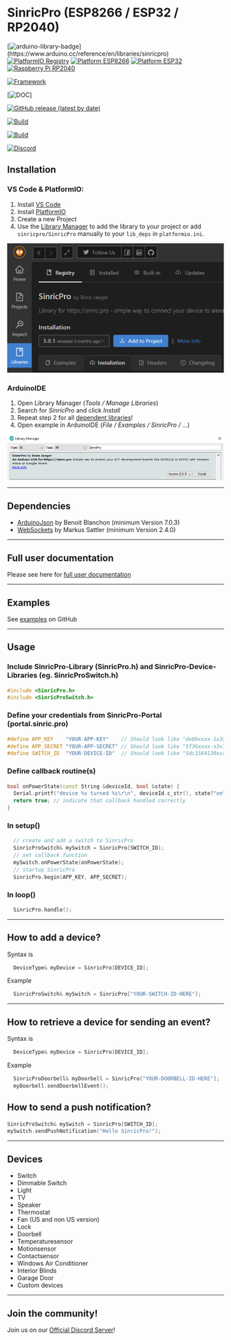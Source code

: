 # SinricPro (ESP8266 / ESP32 / RP2040)
[![arduino-library-badge](https://www.ardu-badge.com/badge/SinricPro.svg?)](https://www.arduino.cc/reference/en/libraries/sinricpro) [![PlatformIO Registry](https://badges.registry.platformio.org/packages/sinricpro/library/SinricPro.svg)](https://registry.platformio.org/libraries/sinricpro/SinricPro)
[![Platform ESP8266](https://img.shields.io/badge/Platform-Espressif8266-orange)](#) [![Platform ESP32](https://img.shields.io/badge/Platform-Espressif32-orange)](#)
[![Raspberry Pi RP2040](https://img.shields.io/badge/Platform-Raspberry_Pi_RP2040-orange)](#)

[![Framework](https://img.shields.io/badge/Framework-Arduino-blue)](https://www.arduino.cc/)

[![DOC](https://iotcircuithub.com/smart-home-with-google-assistant-alexa/)]

[![GitHub release (latest by date)](https://img.shields.io/github/v/release/sinricpro/esp8266-esp32-sdk)](https://github.com/sinricpro/esp8266-esp32-sdk/releases)

[![Build](https://github.com/sinricpro/esp8266-esp32-sdk/actions/workflows/build-esp8266-esp32.yml/badge.svg)](https://github.com/sinricpro/esp8266-esp32-sdk/actions/workflows/build-esp8266-esp32.yml)

[![Build](https://github.com/sinricpro/esp8266-esp32-sdk/actions/workflows/build-rpipicow.yml/badge.svg)](https://github.com/sinricpro/esp8266-esp32-sdk/actions/workflows/build-rpipicow.yml)

[![Discord](https://img.shields.io/badge/discord-%23esp8266--esp32-blue.svg)](https://discord.gg/rq9vcRcSqA) </br>
  
## Installation

### VS Code & PlatformIO:
1. Install [VS Code](https://code.visualstudio.com/)  
2. Install [PlatformIO](https://platformio.org/platformio-ide)  
3. Create a new Project
4. Use the [Library Manager](https://docs.platformio.org/en/latest/librarymanager/) to add the library to your project or add `sinricpro/SinricPro` manually to your `lib_deps` in `platformio.ini`.

![sinricpro library manager](https://raw.githubusercontent.com/sinricpro/images/master/platformio-install-sinricpro.png)

### ArduinoIDE
1. Open Library Manager (*Tools / Manage Libraries*)  
2. Search for *SinricPro* and click *Install*  
3. Repeat step 2 for all [dependent libraries](#dependencies)!
4. Open example in ArduinoIDE (*File / Examples / SinricPro / ...*)  

![ArduinoIDE Library Manager](https://raw.githubusercontent.com/sinricpro/images/master/ArduinoIDE-Library-Manager.png)

---

## Dependencies
- [ArduinoJson](https://github.com/bblanchon/ArduinoJson) by Benoit Blanchon (minimum Version 7.0.3)
- [WebSockets](https://github.com/Links2004/arduinoWebSockets) by Markus Sattler (minimum Version 2.4.0)

---

## Full user documentation
Please see here for [full user documentation](https://sinricpro.github.io/esp8266-esp32-sdk-documentation/)

---

## Examples
See [examples](https://github.com/sinricpro/esp8266-esp32-sdk/tree/master/examples) on GitHub

---

## Usage
### Include SinricPro-Library (SinricPro.h) and SinricPro-Device-Libraries (eg. SinricProSwitch.h)
```C++
#include <SinricPro.h>
#include <SinricProSwitch.h>
```

### Define your credentials from SinricPro-Portal (portal.sinric.pro)
```C++
#define APP_KEY    "YOUR-APP-KEY"    // Should look like "de0bxxxx-1x3x-4x3x-ax2x-5dabxxxxxxxx"
#define APP_SECRET "YOUR-APP-SECRET" // Should look like "5f36xxxx-x3x7-4x3x-xexe-e86724a9xxxx-4c4axxxx-3x3x-x5xe-x9x3-333d65xxxxxx"
#define SWITCH_ID  "YOUR-DEVICE-ID"  // Should look like "5dc1564130xxxxxxxxxxxxxx"
```

### Define callback routine(s)
```C++
bool onPowerState(const String &deviceId, bool &state) {
  Serial.printf("device %s turned %s\r\n", deviceId.c_str(), state?"on":"off");
  return true; // indicate that callback handled correctly
}
```

### In setup()
```C++
  // create and add a switch to SinricPro
  SinricProSwitch& mySwitch = SinricPro[SWITCH_ID];
  // set callback function
  mySwitch.onPowerState(onPowerState);
  // startup SinricPro
  SinricPro.begin(APP_KEY, APP_SECRET);

```

### In loop()
```C++
  SinricPro.handle();
```

---
## How to add a device?
Syntax is  
```C++
  DeviceType& myDevice = SinricPro[DEVICE_ID];
```
Example  
```C++
  SinricProSwitch& mySwitch = SinricPro["YOUR-SWITCH-ID-HERE"];
```

---
## How to retrieve a device for sending an event?
Syntax is  
```C++
  DeviceType& myDevice = SinricPro[DEVICE_ID];
```
Example 
```C++
  SinricProDoorbell& myDoorbell = SinricPro["YOUR-DOORBELL-ID-HERE"];
  myDoorbell.sendDoorbellEvent();
```

## How to send a push notification?
```C++
SinricProSwitch& mySwitch = SinricPro[SWITCH_ID];
mySwitch.sendPushNotification("Hello SinricPro!");
```

---

## Devices
* Switch
* Dimmable Switch
* Light
* TV
* Speaker
* Thermostat
* Fan (US and non US version)
* Lock
* Doorbell
* Temperaturesensor
* Motionsensor
* Contactsensor
* Windows Air Conditioner
* Interior Blinds
* Garage Door
* Custom devices
---

## Join the community!
Join us on our [Official Discord Server](https://discord.gg/rq9vcRcSqA)!
